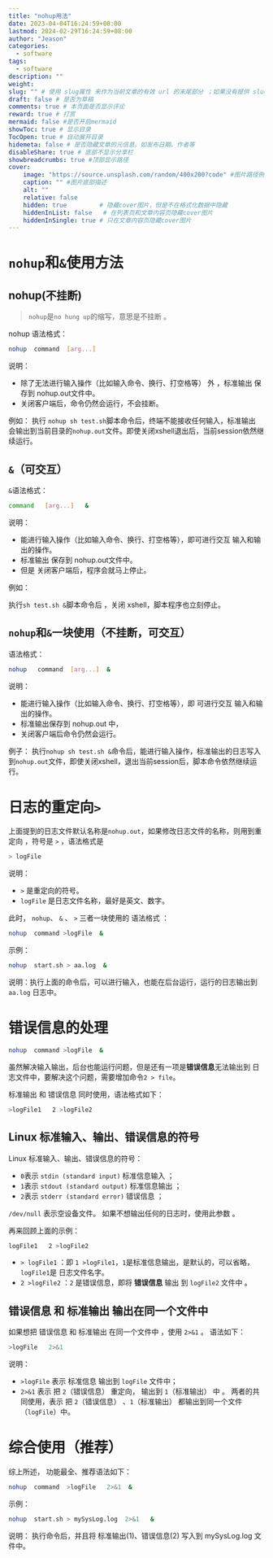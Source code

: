 ```yaml
---
title: "nohup用法"
date: 2023-04-04T16:24:59+08:00
lastmod: 2024-02-29T16:24:59+08:00
author: "Jeason"
categories:
  - software
tags:
  - software
description: ""
weight:
slug: "" # 使用 slug属性 来作为当前文章的有效 url 的末尾部分 ；如果没有提供 slug 则使用 title 代替。
draft: false # 是否为草稿
comments: true # 本页面是否显示评论
reward: true # 打赏
mermaid: false #是否开启mermaid
showToc: true # 显示目录
TocOpen: true # 自动展开目录
hidemeta: false # 是否隐藏文章的元信息，如发布日期、作者等
disableShare: true # 底部不显示分享栏
showbreadcrumbs: true #顶部显示路径
cover:
    image: "https://source.unsplash.com/random/400x200?code" #图片路径例如：posts/tech/123/123.png
    caption: "" #图片底部描述
    alt: ""
    relative: false
    hidden: true         # 隐藏cover图片，但是不在格式化数据中隐藏
    hiddenInList: false   # 在列表页和文章内容页隐藏cover图片
    hiddenInSingle: true # 只在文章内容页隐藏cover图片
---
```



# `nohup`和`&`使用方法  

## nohup(不挂断)

> `nohup`是`no hung up`的缩写，意思是不挂断 。

nohup 语法格式：

```sh
nohup  command  [arg...]
```

说明：
+ 除了无法进行输入操作（比如输入命令、换行、打空格等） 外 ，标准输出 保存到 nohup.out文件中。
+ 关闭客户端后，命令仍然会运行，不会挂断。

例如：
执行 `nohup sh test.sh`脚本命令后，终端不能接收任何输入，标准输出 会输出到当前目录的`nohup.out`文件。即使关闭xshell退出后，当前session依然继续运行。

## `&`（可交互）

`&`语法格式：

```sh
command   [arg...]   &
```

说明：
+ 能进行输入操作（比如输入命令、换行、打空格等），即可进行交互 输入和输出的操作。
+ 标准输出 保存到 nohup.out文件中。
+ 但是 关闭客户端后，程序会就马上停止。

例如：

执行`sh test.sh &`脚本命令后 ，关闭 xshell，脚本程序也立刻停止。


## `nohup`和`&`一块使用（不挂断，可交互）

语法格式：
```sh
nohup   command  [arg...]  &
```

说明：
+ 能进行输入操作（比如输入命令、换行、打空格等），即 可进行交互 输入和输出的操作。
+ 标准输出保存到 nohup.out 中，
+ 关闭客户端后命令仍然会运行。

例子：
执行`nohup sh test.sh &`命令后，能进行输入操作，标准输出的日志写入到`nohup.out`文件，即使关闭xshell，退出当前session后，脚本命令依然继续运行。

# 日志的重定向`>`

上面提到的日志文件默认名称是`nohup.out`，如果修改日志文件的名称，则用到重定向 ，符号是 `>` ，语法格式是
```sh
> logFile
```

说明：
+ `>` 是重定向的符号。
+ `logFile` 是日志文件名称，最好是英文、数字。

此时， `nohup`、 `&` 、 `>` 三者一块使用的 语法格式 ：

```sh
nohup  command >logFile  &
```

示例：

```sh
nohup  start.sh > aa.log  &
```
说明：执行上面的命令后，可以进行输入，也能在后台运行，运行的日志输出到 `aa.log` 日志中。

# 错误信息的处理

```sh
nohup  command >logFile  &
```

虽然解决输入输出，后台也能运行问题，但是还有一项是**错误信息**无法输出到 日志文件中，要解决这个问题，需要增加命令`2 > file`。

标准输出 和 错误信息 同时使用，语法格式如下：

```sh
>logFile1   2 >logFile2
```

## Linux 标准输入、输出、错误信息的符号
Linux 标准输入、输出、错误信息的符号：
+ `0`表示 `stdin (standard input)` 标准信息输入 ；
+ `1`表示 `stdout (standard output)` 标准信息输出 ；
+ `2`表示 `stderr (standard error)` 错误信息 ；

`/dev/null` 表示空设备文件。 如果不想输出任何的日志时，使用此参数 。

再来回顾上面的示例：

```sh
logFile1   2 >logFile2
```
+ `> logFile1` ：即 `1 >logFile1`，`1`是标准信息输出，是默认的，可以省略，`logFile1`是 日志文件名字。
+ `2 >logFile2` ：`2` 是错误信息，即将 **错误信息** 输出 到 `logFile2` 文件中 。

## 错误信息 和 标准输出 输出在同一个文件中
如果想把 错误信息 和 标准输出 在同一个文件中 ，使用 `2>&1` 。 语法如下：

```sh
>logFile   2>&1
```

说明：
+ `>logFile` 表示 标准信息 输出到 `logFile` 文件中；
+ `2>&1` 表示 把 `2`（错误信息） 重定向， 输出到 `1`（标准输出） 中 。
两者的共同使用，表示 把 `2`（错误信息） 、`1`（标准输出） 都输出到同一个文件（`logFile`）中。

# 综合使用（推荐）
综上所述， 功能最全、推荐语法如下：
```sh
nohup  command  >logFile   2>&1  &
```

示例：
```sh
nohup  start.sh > mySysLog.log  2>&1   &
```
说明： 执行命令后，并且将 标准输出(1)、错误信息(2) 写入到 mySysLog.log 文件中。


